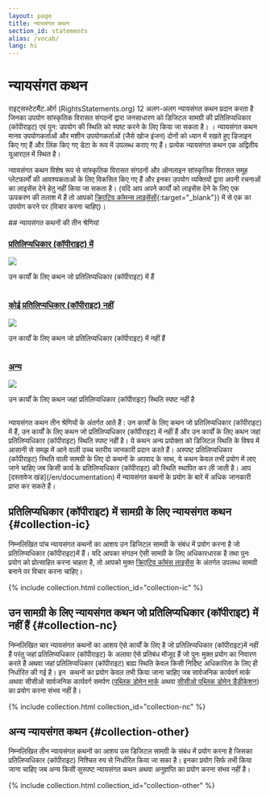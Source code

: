 ```yaml
---
layout: page
title: न्‍यायसंगत कथन
section_id: statements
alias: /vocab/
lang: hi
---
```


# न्‍यायसंगत कथन

राइट्सस्टेटमैंट.ऑर्ग (RightsStatements.org) 12 अलग-अलग न्‍यायसंगत कथन प्रदान करता है जिनका उपयोग सांस्कृतिक विरासत संगठनों द्वारा जनसाधारण को डिजिटल सामग्री की प्रतिलिप्यधिकार (कॉपीराइट) एवं पुन: उपयोग की स्थिति को स्पष्ट करने के लिए किया जा सकता है। । न्यायसंगत कथन मानव उपयोगकर्ताओं और मशीन उपयोगकर्ताओं (जैसे खोज इंजन) दोनों को ध्यान में रखते हुए डिजाइन किए गए हैं और लिंक किए गए डेटा के रूप में उपलब्ध कराए गए हैं। प्रत्येक न्यायसंगत कथन एक अद्वितीय यूआरएल में स्थित है।

न्यायसंगत कथन विशेष रूप से सांस्कृतिक विरासत संगठनों और ऑनलाइन सांस्कृतिक विरासत समूह प्लेटफार्मों की आवश्यकताओं के लिए विकसित किए गए हैं और इनका उपयोग व्यक्तियों द्वारा अपनी रचनाओं का लाइसेंस देने हेतु नहीं किया जा सकता है। (यदि आप अपने कार्यों को लाइसेंस देने के लिए एक ऊपकरण की तलाश में हैं तो आपको [क्रिएटिव कॉमन्स लाइसेंसों](https://creativecommons.org/licenses/){:target="_blank"}) में से एक का उपयोग करने पर (विचार करना चाहिए)।

<div class="box">
## न्‍यायसंगत कथनों की तीन श्रेणियां
<div class="row" markdown="0">
<div class="medium-4 columns">
<div class="statements-category-teaser">
<a href="#collection-ic"><h3>प्रतिलिप्यधिकार (कॉपीराइट) में</h3></a>
<a href="#collection-ic">
<img src="{{ site.url }}{{ site.baseurl }}/files/icons/InC.Icon-Only.dark.svg" />
</a>
<p>उन कार्यों के लिए कथन जो प्रतिलिप्यधिकार (कॉपीराइट) में हैं  </p>
</div>
</div>
<div class="medium-4 columns">
<div class="statements-category-teaser">
<a href="#collection-nc"><h3>कोई प्रतिलिप्यधिकार (कॉपीराइट) नहीं</h3></a>
<a href="#collection-nc">
<img src="{{ site.url }}{{ site.baseurl }}/files/icons/NoC.Icon-Only.dark.svg" />
</a>
<p>उन कार्यों के लिए कथन जो प्रतिलिप्यधिकार (कॉपीराइट) में नहीं हैं</p>
</div>
</div>
<div class="medium-4 columns">
<div class="statements-category-teaser">
<a href="#collection-other"><h3>अन्य</h3></a>
<a href="#collection-other">
<img src="{{ site.url }}{{ site.baseurl }}/files/icons/Other.Icon-Only.dark.svg" />
</a>
<p>उन कार्यों के लिए कथन जहां प्रतिलिप्यधिकार (कॉपीराइट) स्थिति स्पष्ट नहीं है</p>
</div>
</div>
</div>
<div>
<p>न्‍यायसंगत कथन तीन श्रेणियों के अंतर्गत आते हैं : उन कार्यों के लिए कथन जो प्रतिलिप्यधिकार (कॉपीराइट) में हैं, उन कार्यों के लिए कथन जो प्रतिलिप्यधिकार (कॉपीराइट) में नहीं हैं और उन कार्यों के लिए कथन जहां प्रतिलिप्यधिकार (कॉपीराइट) स्थिति स्पष्ट नहीं है। ये कथन अन्‍य प्रयोक्ता को डिजिटल स्थिति के विषय में आसानी से समझ में आने वाली उच्च स्तरीय जानकारी प्रदान करते हैं। अस्पष्ट प्रतिलिप्यधिकार (कॉपीराइट) स्थिति वाली सामग्री के लिए दो कथनों के अपवाद के साथ, ये कथन केवल तभी प्रयोग में लाए जाने चाहिए जब किसी कार्य के प्रतिलिप्यधिकार (कॉपीराइट) की स्थिति स्थापित कर ली जाती है। आप [दस्तावेज खंड](/en/documentation) में न्यायसंगत कथनों के प्रयोग के बारे में अधिक जानकारी प्राप्त कर सकते हैं।</p>
</div>

</div>

## प्रतिलिप्यधिकार (कॉपीराइट) में सामग्री के लिए न्‍यायसंगत कथन {#collection-ic}

निम्नलिखित पांच न्यायसंगत कथनों का आशय उन डिजिटल सामग्री के संबंध में प्रयोग करना है जो प्रतिलिप्यधिकार (कॉपीराइट)में हैं। यदि आपका संगठन ऐसी सामग्री के लिए अधिकारधारक है तथा पुनः प्रयोग को प्रोत्साहित करना चाहता है, तो आपको मुक्त [क्रिएटिव कॉमंस लाइसेंस](https://creativecommons.org/licenses/) के अंतर्गत उपलब्ध सामग्री बनाने पर विचार करना चाहिए।

{% include collection.html collection_id="collection-ic" %}

## उन सामग्री के लिए न्‍यायसंगत कथन जो प्रतिलिप्यधिकार (कॉपीराइट) में नहीं हैं {#collection-nc}

निम्नलिखित चार न्यायसंगत कथनों का आशय ऐसे कार्यों के लिए है जो प्रतिलिप्यधिकार (कॉपीराइट)में नहीं हैं परंतु जहां प्रतिलिप्यधिकार (कॉपीराइट) के अलावा ऐसे प्रतिबंध मौजूद हैं जो पुनः मुक्त प्रयोग का निवारण करते हैं अथवा जहां प्रतिलिप्यधिकार (कॉपीराइट) बाह्य स्थिति केवल किसी निर्दिष्ट अधिकारिता के लिए ही निर्धारित की गई है। इन  कथनों का प्रयोग केवल तभी किया जाना चाहिए जब सार्वजनिक कार्यवर्ग मार्क अथवा सीसीओ सार्वजनिक कार्यवर्ग समर्पण ([पब्लिक डोमेन मार्क](https://creativecommons.org/publicdomain/mark/1.0/) अथवा [सीसीओ पब्लिक डोमेन डैडीकेशन](https://creativecommons.org/publicdomain/zero/1.0/)) का प्रयोग करना संभव नहीं है।

{% include collection.html collection_id="collection-nc" %}

## अन्य न्‍यायसंगत कथन  {#collection-other}

निम्नलिखित तीन न्यायसंगत कथनों का आशय उस डिजिटल सामग्री के संबंध में प्रयोग करना है जिसका प्रतिलिप्यधिकार (कॉपीराइट) निश्चित रुप से निर्धारित किया जा सका है। इनका प्रयोग सिर्फ तभी किया जाना चाहिए जब अन्य किसी सुस्पष्ट न्यायसंगत कथन अथवा अनुज्ञप्ति का प्रयोग करना संभव नहीं है।

{% include collection.html collection_id="collection-other" %}
